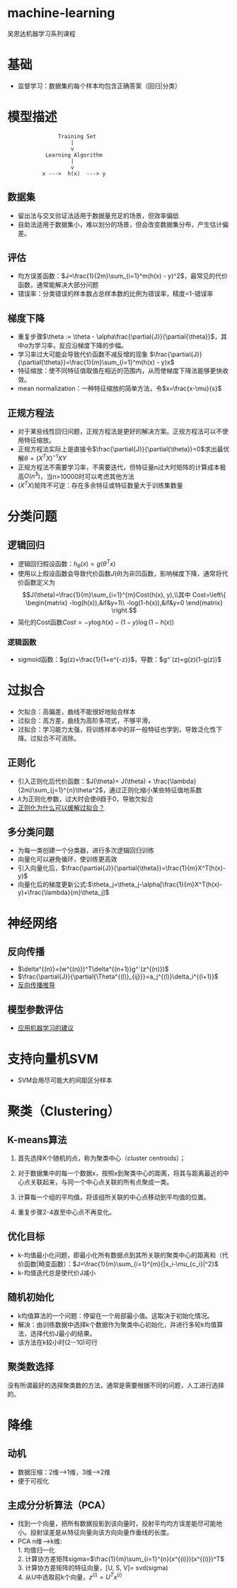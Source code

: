 # machine-learning
吴恩达机器学习系列课程
# 基础
- 监督学习：数据集的每个样本均包含正确答案（回归|分类）
# 模型描述
```
                Training Set
                    |
                    v
            Learning Algorithm
                    |
                    v
           x --->  h(x)  ---> y
```

## 数据集
- 留出法与交叉验证法适用于数据量充足的场景，但效率偏低
- 自助法适用于数据集小，难以划分的场景，但会改变数据集分布，产生估计偏差。
## 评估
- 均方误差函数：$J=\frac{1}{2m}\sum_{i=1}^m(h(x) - y)^2$，最常见的代价函数，通常能解决大部分问题
- 错误率：分类错误的样本数占总样本数的比例为错误率，精度=1-错误率

## 梯度下降
- 重复步骤$\theta := \theta - \alpha\frac{\partial{J}}{\partial{\theta}}$，其中$\alpha$为学习率，反应沿梯度下降的步幅。
- 学习率过大可能会导致代价函数不减反增的现象
$\frac{\partial{J}}{\partial{\theta}}=\frac{1}{m}\sum_{i=1}^m(h(x) - y)x$
- 特征缩放：使不同特征值取值在相近的范围内，从而使梯度下降法能够更快收敛。
- mean normalization：一种特征缩放的简单方法，令$x=\frac{x-\mu}{s}$
## 正规方程法
- 对于某些线性回归问题，正规方程法是更好的解决方案。正规方程法可以不使用特征缩放。
- 正规方程法实际上是直接令$\frac{\partial{J}}{\partial{\theta}}=0$求出最优解$\theta=(X^TX)^{-1}XY$
- 正规方程法不需要学习率，不需要迭代，但特征量n过大时矩阵的计算成本极高$O(n^3)$，当n>10000时可以考虑其他方法
- $(X^TX)$矩阵不可逆：存在多余特征或特征数量大于训练集数量
# 分类问题
## 逻辑回归
- 逻辑回归假设函数：$h_{\theta}(x)=g(\theta^Tx)$
- 使用以上假设函数会导致代价函数$J(\theta)$为非凹函数，影响梯度下降，通常将代价函数定义为$$J(\theta)=\frac{1}{m}\sum_{i=1}^{m}Cost(h(x), y),\\其中
Cost=\left\{
        \begin{matrix}
        -log(h(x)),&if&y=1\\
        -log(1-h(x)),&if&y=0
        \end{matrix}
        \right.$$
- 简化的Cost函数$Cost=-y\log{h(x)}-(1-y)\log(1-h(x))$
### 逻辑函数
- sigmoid函数：$g(z)=\frac{1}{1+e^{-z}}$，导数：$g^`(z)=g(z)(1-g(z))$
# 过拟合
- 欠拟合：高偏差，曲线不能很好地贴合样本
- 过拟合：高方差，曲线为高阶多项式，不够平滑。
- 过拟合：学习能力太强，将训练样本中的非一般特征也学到，导致泛化性下降。过拟合不可消除。
## 正则化
- 引入正则化后代价函数：$J(\theta)= J(\theta) + \frac{\lambda}{2m}\sum_{j=1}^{n}\theta^2$，通过正则化缩小某些特征值地系数
- $\lambda$为正则化参数，过大时会使$\theta$趋于0，导致欠拟合
- [正则化为什么可以缓解过拟合？](https://zhuanlan.zhihu.com/p/361181741)
## 多分类问题
- 为每一类创建一个分类器，进行多次逻辑回归训练
- 向量化可以避免循环，使训练更高效
- 引入向量化后，$\frac{\partial{J}}{\partial{\theta}}=\frac{1}{m}X^T(h(x)-y)$
- 向量化后的梯度更新公式:$\theta_j=\theta_j-\alpha[\frac{1}{m}X^T(h(x)-y)+\frac{\lambda}{m}\theta_j]$
# 神经网络
## 反向传播
- $\delta^{(n)}=(w^{(n)})^T\delta^{(n+1)}g^`(z^{(n)})$
- $\frac{\partial{J}}{\partial{\Theta^{(l)}_{ij}}}=a_j^{(l)}\delta_i^{(l+1)}$
- [反向传播推导](https://www.cnblogs.com/jsfantasy/p/12177275.html)

## 模型参数评估
- [应用机器学习的建议](https://github.com/fengdu78/Coursera-ML-AndrewNg-Notes/blob/master/markdown/week6.md)

# 支持向量机SVM
- SVM会用尽可能大的间距区分样本

# 聚类（Clustering）
## K-means算法
1. 首先选择K个随机的点，称为聚类中心（cluster centroids）；

2. 对于数据集中的每一个数据x，按照x到聚类中心的距离，将其与距离最近的中心点关联起来，与同一个中心点关联的所有点聚成一类。

3. 计算每一个组的平均值，将该组所关联的中心点移动到平均值的位置。
4. 重复步骤2-4直至中心点不再变化。
## 优化目标
- k-均值最小化问题，即最小化所有数据点到其所关联的聚类中心的距离和（代价函数|畸变函数）：$J=\frac{1}{m}\sum_{i=1}^{m}{|x_i-\mu_{c_i}|^2}$
- k-均值迭代总是使代价J减小
## 随机初始化
- k均值算法的一个问题：停留在一个局部最小值。这取决于初始化情况。
- 解决：由训练数据中选择k个数据作为聚类中心初始化，并进行多轮k均值算法，选择代价J最小的结果。
- 该方法在k较小时(2--10)可行
## 聚类数选择
没有所谓最好的选择聚类数的方法，通常是需要根据不同的问题，人工进行选择的。

# 降维
## 动机
- 数据压缩：2维-->1维，3维-->2维
- 便于可视化
## 主成分分析算法（PCA）
- 找到一个向量，把所有数据投影到该向量时，投射平均均方误差能尽可能地小。投射误差是从特征向量向该方向向量作垂线的长度。
- PCA n维-->k维:<br>
        1. 均值归一化<br>
        2. 计算协方差矩阵sigma=$\frac{1}{m}\sum_{i=1}^{n}(x^{(i)})(x^{(i)})^T$<br>
        3. 计算协方差矩阵的特征向量，[U, S, V]= svd(sigma)<br>
        4. 从U中选取前k个向量，$z^{(i)}=U^Tx^{(i)}$
